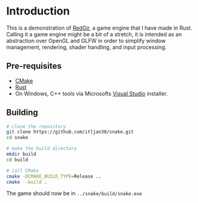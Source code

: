 # Introduction
This is a demonstration of [RedGir](https://github.com/itljan30/RedGir), a game engine that I have made in Rust.
Calling it a game engine might be a bit of a stretch, it is intended as an abstraction over OpenGL and GLFW in order 
to simplify window management, rendering, shader handling, and input processing.

## Pre-requisites
- [CMake](https://cmake.org/download/)
- [Rust](https://www.rust-lang.org/tools/install)
- On Windows, C++ tools via Microsofts [Visual Studio](https://visualstudio.microsoft.com/vs/features/cplusplus/) installer.

## Building
```sh
# clone the repository
git clone https://github.com/itljan30/snake.git
cd snake

# make the build directory
mkdir build
cd build

# call CMake
cmake -DCMAKE_BUILD_TYPE=Release ..
cmake --build .
```
The game should now be in `../snake/build/snake.exe`
